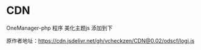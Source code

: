 # CDN
OneManager-php 程序 美化主题js
添加到<body>下
<script src="//cdn.jsdelivr.net/gh/ldxw/CDN@v0.02.1/scfone-theme-js/odscf/scf.js"></script>

原作者地址：https://cdn.jsdelivr.net/gh/vcheckzen/CDN@0.02/odscf/logi.js